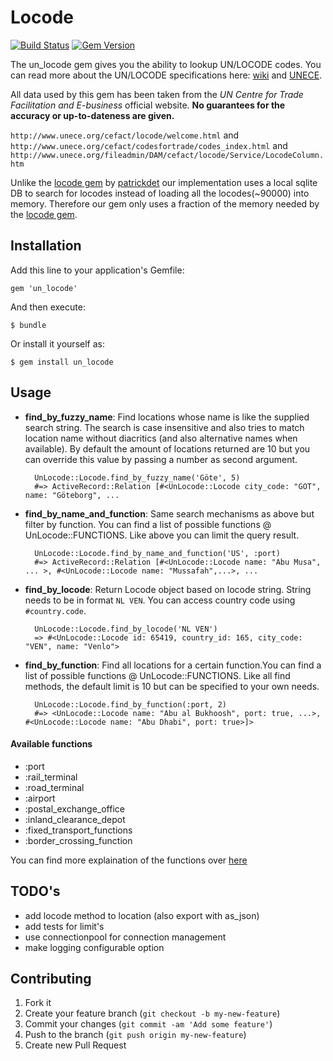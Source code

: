 # Locode

[![Build Status](https://travis-ci.org/kabisa/un_locode.svg?branch=master)](https://travis-ci.org/kabisa/un_locode)
[![Gem Version](https://badge.fury.io/rb/un_locode.png)](http://badge.fury.io/rb/un_locode)

The un_locode gem gives you the ability to lookup UN/LOCODE codes. You can read more about the UN/LOCODE specifications here: [wiki](http://en.wikipedia.org/wiki/UN/LOCODE) and [UNECE](http://www.unece.org/fileadmin/DAM/cefact/locode/Service/LocodeColumn.htm).

All data used by this gem has been taken from the *UN Centre for Trade Facilitation and E-business* official website. **No guarantees for the accuracy or up-to-dateness are given.**

`http://www.unece.org/cefact/locode/welcome.html` and `http://www.unece.org/cefact/codesfortrade/codes_index.html` and `http://www.unece.org/fileadmin/DAM/cefact/locode/Service/LocodeColumn.htm`

Unlike the [locode gem](https://github.com/patrickdet/locode) by [patrickdet](https://github.com/patrickdet) our implementation uses a local sqlite DB to search for locodes instead of loading all the locodes(~90000) into memory. Therefore our gem only uses a fraction of the memory needed by the [locode gem](https://github.com/patrickdet/locode).  

## Installation

Add this line to your application's Gemfile:

    gem 'un_locode'

And then execute:

    $ bundle

Or install it yourself as:

    $ gem install un_locode

## Usage

- **find_by_fuzzy_name**: Find locations whose name is like the supplied search string. The search is case insensitive and also tries to match
location name without diacritics (and also alternative names when available). By default the amount of locations
returned are 10 but you can override this value by passing a number as second argument.

        UnLocode::Locode.find_by_fuzzy_name('Göte', 5)
        #=> ActiveRecord::Relation [#<UnLocode::Locode city_code: "GOT", name: "Göteborg", ...

- **find_by_name_and_function**: Same search mechanisms as above but filter by function. You can find a list of possible functions @ UnLocode::FUNCTIONS.
Like above you can limit the query result.

        UnLocode::Locode.find_by_name_and_function('US', :port)
        #=> ActiveRecord::Relation [#<UnLocode::Locode name: "Abu Musa", ... >, #<UnLocode::Locode name: "Mussafah",...>, ...
    
- **find_by_locode**: Return Locode object based on locode string. String needs to be in format `NL VEN`. You can access country code using `#country.code`.

        UnLocode::Locode.find_by_locode('NL VEN')
        => #<UnLocode::Locode id: 65419, country_id: 165, city_code: "VEN", name: "Venlo">

- **find_by_function**: Find all locations for a certain function.You can find a list of possible functions @ UnLocode::FUNCTIONS. Like all find methods, the default limit is 10 but can be specified to your own needs.

        UnLocode::Locode.find_by_function(:port, 2)
        #=> <UnLocode::Locode name: "Abu al Bukhoosh", port: true, ...>, #<UnLocode::Locode name: "Abu Dhabi", port: true>]>

#### Available functions
 - :port
 - :rail_terminal
 - :road_terminal
 - :airport
 - :postal_exchange_office
 - :inland_clearance_depot
 - :fixed_transport_functions
 - :border_crossing_function
 
 You can find more explaination of the functions over [here](http://www.unece.org/fileadmin/DAM/cefact/locode/Service/LocodeColumn.htm)
 
## TODO's
- add locode method to location (also export with as_json)
- add tests for limit's
- use connectionpool for connection management
- make logging configurable option

## Contributing

1. Fork it
2. Create your feature branch (`git checkout -b my-new-feature`)
3. Commit your changes (`git commit -am 'Add some feature'`)
4. Push to the branch (`git push origin my-new-feature`)
5. Create new Pull Request
